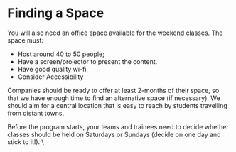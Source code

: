 # Finding a Space

You will also need an office space available for the weekend classes. The space must:

* Host around 40 to 50 people;
* Have a screen/projector to present the content.
* Have good quality wi-fi&#x20;
* Consider Accessibility&#x20;

Companies should be ready to offer at least 2-months of their space, so that we have enough time to find an alternative space (if necessary). We should aim for a central location that is easy to reach by students travelling from distant towns.

Before the program starts, your teams and trainees need to decide whether classes should be held on Saturdays or Sundays (decide on one day and stick to it!). \
